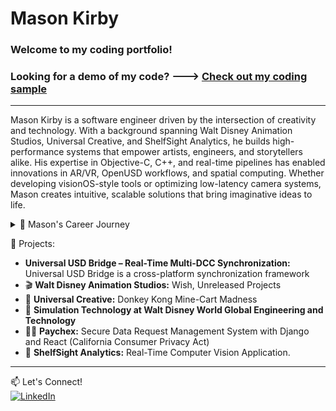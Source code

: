 # Mason Kirby 


### Welcome to my coding portfolio!

### Looking for a demo of my code? ---> [Check out my coding sample](https://github.com/Mason-programming/resume_code_examples/blob/main/code_cpp/demo.cpp)
---

Mason Kirby is a software engineer driven by the intersection of creativity and technology. With a background spanning Walt Disney Animation Studios, Universal Creative, and ShelfSight Analytics, he builds high-performance systems that empower artists, engineers, and storytellers alike. His expertise in Objective-C, C++, and real-time pipelines has enabled innovations in AR/VR, OpenUSD workflows, and spatial computing. Whether developing visionOS-style tools or optimizing low-latency camera systems, Mason creates intuitive, scalable solutions that bring imaginative ideas to life.

<details>
  <summary>📌 Mason's Career Journey </summary>
I am a software application developer passionate about bridging the physical and digital worlds through interactive applications and digital twins. My journey has taken me across theme parks, animation studios, and machine vision, where I’ve built software that enhances both creative and technical workflows.

At Universal Creative, I developed a controls emulation application for Donkey Kong Mine Cart Madness, creating a digital twin of the ride’s control system to simulate and test interactions before real-world deployment. This experience reinforced my passion for developing applications that integrate software, simulation, and real-time systems to improve efficiency and performance.

At Walt Disney Animation Studios, I worked as a Technical Director, developing pipeline applications for scene assembly, layout, and animation workflows. My tools helped artists seamlessly transition assets across multiple software platforms, ensuring a fluid creative process. Working at the intersection of software development, automation, and digital content creation gave me a deeper understanding of how software applications drive storytelling.

Now, at ShelfSight Analytics, I am applying my expertise in machine vision and AI-powered automation, developing applications that use real-time object recognition and tracking to enhance inventory management. Beyond my work, I contribute to SIGGRAPH, helping advance research in computer graphics, simulation, and interactive technology. My passion for developing applications that merge software and digital twins continues to drive me, and I am excited about the future of simulation-driven workflows and intelligent automation.  
</details>

📂 Projects:
- **Universal USD Bridge – Real-Time Multi-DCC Synchronization:** Universal USD Bridge is a cross-platform synchronization framework
- 🎬 **Walt Disney Animation Studios:** Wish, Unreleased Projects  
- 🎢 **Universal Creative:** Donkey Kong Mine-Cart Madness 
- 🏰 **Simulation Technology at Walt Disney World Global Engineering and Technology**
- 👨‍💻 **Paychex:** Secure Data Request Management System with Django and React (California Consumer Privacy Act)
- 📸 **ShelfSight Analytics:** Real-Time Computer Vision Application.
---

📫 Let's Connect!  
[![LinkedIn](https://img.shields.io/badge/LinkedIn-Profile-blue)](https://www.linkedin.com/in/mason-kirby-/)  
